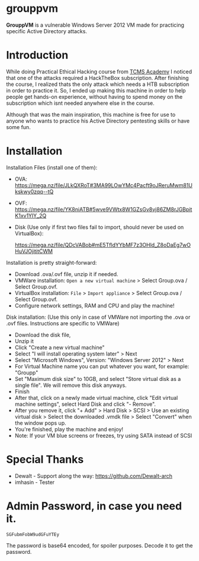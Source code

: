 # grouppvm

**GrouppVM** is a vulnerable Windows Server 2012 VM made for practicing specific Active Directory attacks. 

# Introduction
While doing Practical Ethical Hacking course from [TCMS Academy](https://academy.tcm-sec.com/) I noticed that one of the attacks required a HackTheBox subscription. After finishing the course, I realized thats the only attack which needs a HTB subscription in order to practice it. So, I ended up making this machine in order to help people get hands-on experience, without having to spend money on the subscription which isnt needed anywhere else in the course.                   

Although that was the main inspiration, this machine is free for use to anyone who wants to practice his Active Directory pentesting skills or have some fun.
# Installation
Installation Files (install one of them):
- OVA: https://mega.nz/file/JLkQXRoT#3MA99LOwYMc4Pacft9oJReruMwm81Ukskwy0zqq--tQ
- OVF: https://mega.nz/file/YK8niATB#5wve9VWtx8W1GZsGv8vj86ZM8rJGBpitK1xv1YlY_2Q
- Disk (Use only if first two files fail to import, should never be used on VirtualBox): 

  https://mega.nz/file/QDcVABob#mE5TfldYYbMF7z3OHld_Z8oDaEg7wOHuVJOjititCWM


Installation is pretty straight-forward:
- Download .ova/.ovf file, unzip it if needed.
- VMWare installation: `Open a new virtual machine` > Select Group.ova / Select Group.ovf.
- VirtualBox installation: `File` > `Import appliance` > Select Group.ova / Select Group.ovf.
- Configure network settings, RAM and CPU and play the machine!


Disk installation:
(Use this only in case of VMWare not importing the .ova or .ovf files. Instructions are specific to VMWare)
- Download the disk file,
- Unzip it
- Click "Create a new virtual machine"
- Select "I will install operating system later" > Next
- Select "Microsoft Windows", Version: "Windows Server 2012" > Next
- For Virtual Machine name you can put whatever you want, for example: "Groupp"
- Set "Maximum disk size" to 10GB, and select "Store virtual disk as a single file". We will remove this disk anyways.
- Finish
- After that, click on a newly made virtual machine, click "Edit virtual machine settings", select Hard Disk and click "- Remove".
- After you remove it, click "+ Add" > Hard Disk > SCSI > Use an existing virtual disk > Select the downloaded .vmdk file > Select "Convert" when the window pops up.
- You're finished, play the machine and enjoy!
- Note: If your VM blue screens or freezes, try using SATA instead of SCSI

# Special Thanks
- Dewalt - Support along the way: https://github.com/Dewalt-arch
- imhasin - Tester
# Admin Password, in case you need it.
`SGFubmFobW9udGFuYTEy`

The password is base64 encoded, for spoiler purposes. Decode it to get the password.


